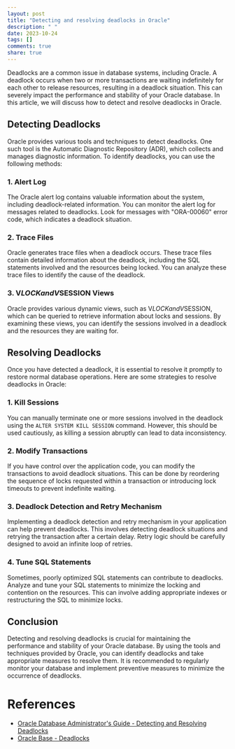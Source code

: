 ```yaml
---
layout: post
title: "Detecting and resolving deadlocks in Oracle"
description: " "
date: 2023-10-24
tags: []
comments: true
share: true
---
```


Deadlocks are a common issue in database systems, including Oracle. A deadlock occurs when two or more transactions are waiting indefinitely for each other to release resources, resulting in a deadlock situation. This can severely impact the performance and stability of your Oracle database. In this article, we will discuss how to detect and resolve deadlocks in Oracle.

## Detecting Deadlocks

Oracle provides various tools and techniques to detect deadlocks. One such tool is the Automatic Diagnostic Repository (ADR), which collects and manages diagnostic information. To identify deadlocks, you can use the following methods:

### 1. Alert Log

The Oracle alert log contains valuable information about the system, including deadlock-related information. You can monitor the alert log for messages related to deadlocks. Look for messages with "ORA-00060" error code, which indicates a deadlock situation.

### 2. Trace Files

Oracle generates trace files when a deadlock occurs. These trace files contain detailed information about the deadlock, including the SQL statements involved and the resources being locked. You can analyze these trace files to identify the cause of the deadlock.

### 3. V$LOCK and V$SESSION Views

Oracle provides various dynamic views, such as V$LOCK and V$SESSION, which can be queried to retrieve information about locks and sessions. By examining these views, you can identify the sessions involved in a deadlock and the resources they are waiting for.

## Resolving Deadlocks

Once you have detected a deadlock, it is essential to resolve it promptly to restore normal database operations. Here are some strategies to resolve deadlocks in Oracle:

### 1. Kill Sessions

You can manually terminate one or more sessions involved in the deadlock using the `ALTER SYSTEM KILL SESSION` command. However, this should be used cautiously, as killing a session abruptly can lead to data inconsistency.

### 2. Modify Transactions

If you have control over the application code, you can modify the transactions to avoid deadlock situations. This can be done by reordering the sequence of locks requested within a transaction or introducing lock timeouts to prevent indefinite waiting.

### 3. Deadlock Detection and Retry Mechanism

Implementing a deadlock detection and retry mechanism in your application can help prevent deadlocks. This involves detecting deadlock situations and retrying the transaction after a certain delay. Retry logic should be carefully designed to avoid an infinite loop of retries.

### 4. Tune SQL Statements

Sometimes, poorly optimized SQL statements can contribute to deadlocks. Analyze and tune your SQL statements to minimize the locking and contention on the resources. This can involve adding appropriate indexes or restructuring the SQL to minimize locks.

## Conclusion

Detecting and resolving deadlocks is crucial for maintaining the performance and stability of your Oracle database. By using the tools and techniques provided by Oracle, you can identify deadlocks and take appropriate measures to resolve them. It is recommended to regularly monitor your database and implement preventive measures to minimize the occurrence of deadlocks.

# References
- [Oracle Database Administrator's Guide - Detecting and Resolving Deadlocks](https://docs.oracle.com/en/database/oracle/oracle-database/19/admin/detecting-and-resolving-deadlocks.html)
- [Oracle Base - Deadlocks](https://oracle-base.com/articles/misc/deadlocks)